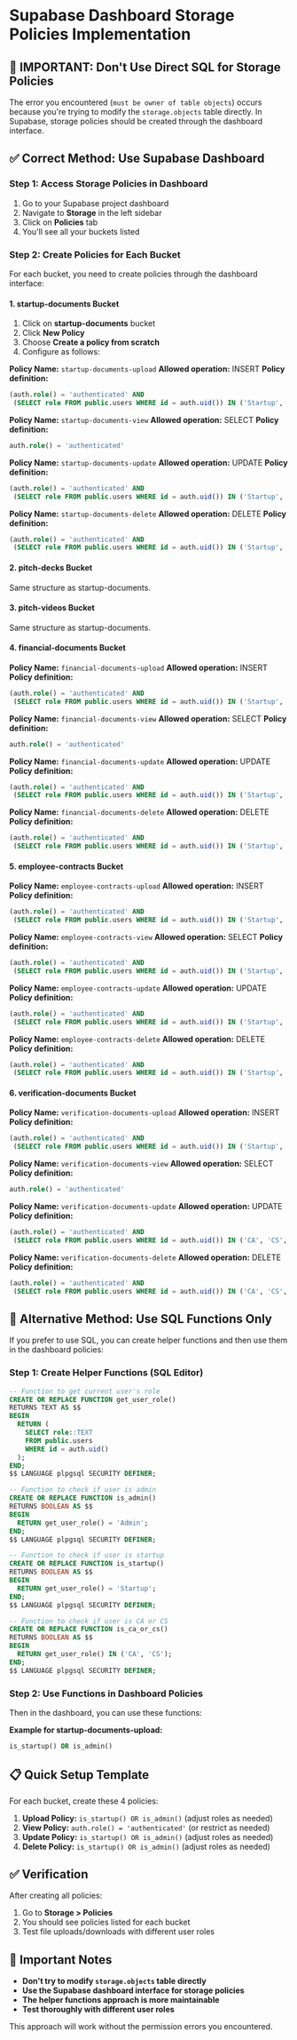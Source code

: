 # Supabase Dashboard Storage Policies Implementation

## 🚨 **IMPORTANT: Don't Use Direct SQL for Storage Policies**

The error you encountered (`must be owner of table objects`) occurs because you're trying to modify the `storage.objects` table directly. In Supabase, storage policies should be created through the dashboard interface.

## ✅ **Correct Method: Use Supabase Dashboard**

### Step 1: Access Storage Policies in Dashboard
1. Go to your Supabase project dashboard
2. Navigate to **Storage** in the left sidebar
3. Click on **Policies** tab
4. You'll see all your buckets listed

### Step 2: Create Policies for Each Bucket

For each bucket, you need to create policies through the dashboard interface:

#### **1. startup-documents Bucket**
1. Click on **startup-documents** bucket
2. Click **New Policy**
3. Choose **Create a policy from scratch**
4. Configure as follows:

**Policy Name:** `startup-documents-upload`
**Allowed operation:** INSERT
**Policy definition:**
```sql
(auth.role() = 'authenticated' AND 
 (SELECT role FROM public.users WHERE id = auth.uid()) IN ('Startup', 'Admin'))
```

**Policy Name:** `startup-documents-view`
**Allowed operation:** SELECT
**Policy definition:**
```sql
auth.role() = 'authenticated'
```

**Policy Name:** `startup-documents-update`
**Allowed operation:** UPDATE
**Policy definition:**
```sql
(auth.role() = 'authenticated' AND 
 (SELECT role FROM public.users WHERE id = auth.uid()) IN ('Startup', 'Admin'))
```

**Policy Name:** `startup-documents-delete`
**Allowed operation:** DELETE
**Policy definition:**
```sql
(auth.role() = 'authenticated' AND 
 (SELECT role FROM public.users WHERE id = auth.uid()) IN ('Startup', 'Admin'))
```

#### **2. pitch-decks Bucket**
Same structure as startup-documents.

#### **3. pitch-videos Bucket**
Same structure as startup-documents.

#### **4. financial-documents Bucket**
**Policy Name:** `financial-documents-upload`
**Allowed operation:** INSERT
**Policy definition:**
```sql
(auth.role() = 'authenticated' AND 
 (SELECT role FROM public.users WHERE id = auth.uid()) IN ('Startup', 'CA', 'CS', 'Admin'))
```

**Policy Name:** `financial-documents-view`
**Allowed operation:** SELECT
**Policy definition:**
```sql
auth.role() = 'authenticated'
```

**Policy Name:** `financial-documents-update`
**Allowed operation:** UPDATE
**Policy definition:**
```sql
(auth.role() = 'authenticated' AND 
 (SELECT role FROM public.users WHERE id = auth.uid()) IN ('Startup', 'CA', 'CS', 'Admin'))
```

**Policy Name:** `financial-documents-delete`
**Allowed operation:** DELETE
**Policy definition:**
```sql
(auth.role() = 'authenticated' AND 
 (SELECT role FROM public.users WHERE id = auth.uid()) IN ('Startup', 'CA', 'CS', 'Admin'))
```

#### **5. employee-contracts Bucket**
**Policy Name:** `employee-contracts-upload`
**Allowed operation:** INSERT
**Policy definition:**
```sql
(auth.role() = 'authenticated' AND 
 (SELECT role FROM public.users WHERE id = auth.uid()) IN ('Startup', 'Admin'))
```

**Policy Name:** `employee-contracts-view`
**Allowed operation:** SELECT
**Policy definition:**
```sql
(auth.role() = 'authenticated' AND 
 (SELECT role FROM public.users WHERE id = auth.uid()) IN ('Startup', 'Admin', 'CA', 'CS'))
```

**Policy Name:** `employee-contracts-update`
**Allowed operation:** UPDATE
**Policy definition:**
```sql
(auth.role() = 'authenticated' AND 
 (SELECT role FROM public.users WHERE id = auth.uid()) IN ('Startup', 'Admin'))
```

**Policy Name:** `employee-contracts-delete`
**Allowed operation:** DELETE
**Policy definition:**
```sql
(auth.role() = 'authenticated' AND 
 (SELECT role FROM public.users WHERE id = auth.uid()) IN ('Startup', 'Admin'))
```

#### **6. verification-documents Bucket**
**Policy Name:** `verification-documents-upload`
**Allowed operation:** INSERT
**Policy definition:**
```sql
(auth.role() = 'authenticated' AND 
 (SELECT role FROM public.users WHERE id = auth.uid()) IN ('Startup', 'CA', 'CS', 'Admin'))
```

**Policy Name:** `verification-documents-view`
**Allowed operation:** SELECT
**Policy definition:**
```sql
auth.role() = 'authenticated'
```

**Policy Name:** `verification-documents-update`
**Allowed operation:** UPDATE
**Policy definition:**
```sql
(auth.role() = 'authenticated' AND 
 (SELECT role FROM public.users WHERE id = auth.uid()) IN ('CA', 'CS', 'Admin'))
```

**Policy Name:** `verification-documents-delete`
**Allowed operation:** DELETE
**Policy definition:**
```sql
(auth.role() = 'authenticated' AND 
 (SELECT role FROM public.users WHERE id = auth.uid()) IN ('CA', 'CS', 'Admin'))
```

## 🔄 **Alternative Method: Use SQL Functions Only**

If you prefer to use SQL, you can create helper functions and then use them in the dashboard policies:

### Step 1: Create Helper Functions (SQL Editor)
```sql
-- Function to get current user's role
CREATE OR REPLACE FUNCTION get_user_role()
RETURNS TEXT AS $$
BEGIN
  RETURN (
    SELECT role::TEXT 
    FROM public.users 
    WHERE id = auth.uid()
  );
END;
$$ LANGUAGE plpgsql SECURITY DEFINER;

-- Function to check if user is admin
CREATE OR REPLACE FUNCTION is_admin()
RETURNS BOOLEAN AS $$
BEGIN
  RETURN get_user_role() = 'Admin';
END;
$$ LANGUAGE plpgsql SECURITY DEFINER;

-- Function to check if user is startup
CREATE OR REPLACE FUNCTION is_startup()
RETURNS BOOLEAN AS $$
BEGIN
  RETURN get_user_role() = 'Startup';
END;
$$ LANGUAGE plpgsql SECURITY DEFINER;

-- Function to check if user is CA or CS
CREATE OR REPLACE FUNCTION is_ca_or_cs()
RETURNS BOOLEAN AS $$
BEGIN
  RETURN get_user_role() IN ('CA', 'CS');
END;
$$ LANGUAGE plpgsql SECURITY DEFINER;
```

### Step 2: Use Functions in Dashboard Policies
Then in the dashboard, you can use these functions:

**Example for startup-documents-upload:**
```sql
is_startup() OR is_admin()
```

## 📋 **Quick Setup Template**

For each bucket, create these 4 policies:

1. **Upload Policy:** `is_startup() OR is_admin()` (adjust roles as needed)
2. **View Policy:** `auth.role() = 'authenticated'` (or restrict as needed)
3. **Update Policy:** `is_startup() OR is_admin()` (adjust roles as needed)
4. **Delete Policy:** `is_startup() OR is_admin()` (adjust roles as needed)

## ✅ **Verification**

After creating all policies:
1. Go to **Storage > Policies**
2. You should see policies listed for each bucket
3. Test file uploads/downloads with different user roles

## 🚨 **Important Notes**

- **Don't try to modify `storage.objects` table directly**
- **Use the Supabase dashboard interface for storage policies**
- **The helper functions approach is more maintainable**
- **Test thoroughly with different user roles**

This approach will work without the permission errors you encountered.

